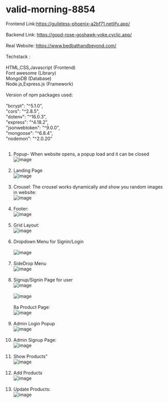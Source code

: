 # valid-morning-8854
Frontend Link:https://guileless-phoenix-a2bf71.netlify.app/ <br> <br>
Backend Link: https://good-rose-goshawk-yoke.cyclic.app/ <br> <br>
Real Website: https://www.bedbathandbeyond.com/ <br> <br>
Techstack : <br><br>
HTML,CSS,Javascript (Frontend) <br>
Font awesome (Library) <br>
MongoDB (Database) <br>
Node.js,Express.js (Framework) <br> <br>
Version of npm packages used: <br><br>
    "bcrypt": "^5.1.0", <br>
    "cors": "^2.8.5", <br>
    "dotenv": "^16.0.3", <br>
    "express": "^4.18.2", <br>
    "jsonwebtoken": "^9.0.0", <br>
    "mongoose": "^6.8.4", <br>
    "nodemon": "^2.0.20" <br> <br>
            

1. Popup- When website opens, a popup load and it can be closed <br>
![image](https://user-images.githubusercontent.com/112754448/213983409-b77c8ffe-91bb-4523-a261-1d23ecd7ad30.png)
 <br> <br>
 2. Landing Page <br>
![image](https://user-images.githubusercontent.com/112754448/213983453-5150f9a0-e427-4fd6-90c9-43d282c0fd2d.png)
 <br> <br>
 3. Crousel: The crousel works dynamically and show you random images in website: <br>
![image](https://user-images.githubusercontent.com/112754448/213983486-1304c48f-b512-4e7b-a02e-4ac1ed9d7c9b.png)
 <br> <br>
 4. Footer: <br>
![image](https://user-images.githubusercontent.com/112754448/213983517-3c3ae561-1ac2-4e53-baa7-cc159f130636.png) <br> <br>
5. Grid Layout: <br>
![image](https://user-images.githubusercontent.com/112754448/213983555-cb9f6579-393d-4ada-b87a-c8c5d63a6d47.png) <br> <br>
6. Dropdown Menu for Signin/Login <br><br>
![image](https://user-images.githubusercontent.com/112754448/213983607-6f273963-7d94-4060-8076-619411b28806.png) <br> <br>
7. SideDrop Menu <br>
![image](https://user-images.githubusercontent.com/112754448/213983626-08970911-5aa3-4e4c-8893-ce2880685bcc.png)<br><br>
8. Signup/Signin Page for user<br>
![image](https://user-images.githubusercontent.com/112754448/213983702-e261b83f-6f33-41b3-9664-f29c9a83a88e.png)<br><br>
![image](https://user-images.githubusercontent.com/112754448/213983730-afcc4f25-966c-4a94-8d0e-537c55b3fb1c.png)<br><br>
8a Product Page:<br>
![image](https://user-images.githubusercontent.com/112754448/214005161-ca1e742e-2eef-4ea8-bb9a-daee712eaf77.png)<br><br>
9. Admin Login Popup<br>
![image](https://user-images.githubusercontent.com/112754448/213983896-bde078db-d616-4729-8e37-1f6e0e9491e5.png)<br><br>
10. Admin Signup Page:<br>
![image](https://user-images.githubusercontent.com/112754448/213983920-0d6f245c-ec91-46d2-a988-09b9c68e9d50.png)<br><br>
11. Show Products"<br>
![image](https://user-images.githubusercontent.com/112754448/213984036-7569276c-963e-403b-bfb2-f5046eb59123.png)<br><br>
12. Add Products <br>
![image](https://user-images.githubusercontent.com/112754448/213984061-3aaca424-2c24-48a1-9895-1416b1277206.png)<br><br>
13. Update Products:<br>
![image](https://user-images.githubusercontent.com/112754448/213984088-f73b756d-afab-4cac-9707-0984d24dbaa6.png)<br><br>



